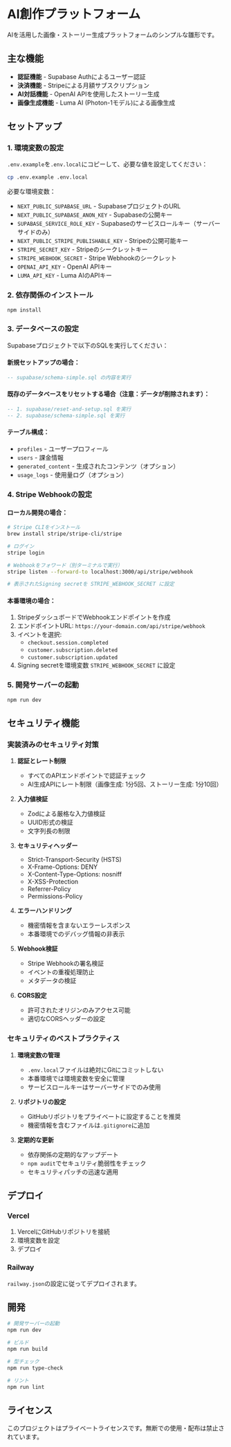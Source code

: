 # AI創作プラットフォーム

AIを活用した画像・ストーリー生成プラットフォームのシンプルな雛形です。

## 主な機能

- **認証機能** - Supabase Authによるユーザー認証
- **決済機能** - Stripeによる月額サブスクリプション
- **AI対話機能** - OpenAI APIを使用したストーリー生成
- **画像生成機能** - Luma AI (Photon-1モデル)による画像生成

## セットアップ

### 1. 環境変数の設定

`.env.example`を`.env.local`にコピーして、必要な値を設定してください：

```bash
cp .env.example .env.local
```

必要な環境変数：
- `NEXT_PUBLIC_SUPABASE_URL` - SupabaseプロジェクトのURL
- `NEXT_PUBLIC_SUPABASE_ANON_KEY` - Supabaseの公開キー
- `SUPABASE_SERVICE_ROLE_KEY` - Supabaseのサービスロールキー（サーバーサイドのみ）
- `NEXT_PUBLIC_STRIPE_PUBLISHABLE_KEY` - Stripeの公開可能キー
- `STRIPE_SECRET_KEY` - Stripeのシークレットキー
- `STRIPE_WEBHOOK_SECRET` - Stripe Webhookのシークレット
- `OPENAI_API_KEY` - OpenAI APIキー
- `LUMA_API_KEY` - Luma AIのAPIキー

### 2. 依存関係のインストール

```bash
npm install
```

### 3. データベースの設定

Supabaseプロジェクトで以下のSQLを実行してください：

#### 新規セットアップの場合：

```sql
-- supabase/schema-simple.sql の内容を実行
```

#### 既存のデータベースをリセットする場合（注意：データが削除されます）：

```sql
-- 1. supabase/reset-and-setup.sql を実行
-- 2. supabase/schema-simple.sql を実行
```

#### テーブル構成：

- `profiles` - ユーザープロフィール
- `users` - 課金情報
- `generated_content` - 生成されたコンテンツ（オプション）
- `usage_logs` - 使用量ログ（オプション）

### 4. Stripe Webhookの設定

#### ローカル開発の場合：

```bash
# Stripe CLIをインストール
brew install stripe/stripe-cli/stripe

# ログイン
stripe login

# Webhookをフォワード（別ターミナルで実行）
stripe listen --forward-to localhost:3000/api/stripe/webhook

# 表示されたSigning secretを STRIPE_WEBHOOK_SECRET に設定
```

#### 本番環境の場合：

1. StripeダッシュボードでWebhookエンドポイントを作成
2. エンドポイントURL: `https://your-domain.com/api/stripe/webhook`
3. イベントを選択:
   - `checkout.session.completed`
   - `customer.subscription.deleted`
   - `customer.subscription.updated`
4. Signing secretを環境変数 `STRIPE_WEBHOOK_SECRET` に設定

### 5. 開発サーバーの起動

```bash
npm run dev
```

## セキュリティ機能

### 実装済みのセキュリティ対策

1. **認証とレート制限**
   - すべてのAPIエンドポイントで認証チェック
   - AI生成APIにレート制限（画像生成: 1分5回、ストーリー生成: 1分10回）

2. **入力値検証**
   - Zodによる厳格な入力値検証
   - UUID形式の検証
   - 文字列長の制限

3. **セキュリティヘッダー**
   - Strict-Transport-Security (HSTS)
   - X-Frame-Options: DENY
   - X-Content-Type-Options: nosniff
   - X-XSS-Protection
   - Referrer-Policy
   - Permissions-Policy

4. **エラーハンドリング**
   - 機密情報を含まないエラーレスポンス
   - 本番環境でのデバッグ情報の非表示

5. **Webhook検証**
   - Stripe Webhookの署名検証
   - イベントの重複処理防止
   - メタデータの検証

6. **CORS設定**
   - 許可されたオリジンのみアクセス可能
   - 適切なCORSヘッダーの設定

### セキュリティのベストプラクティス

1. **環境変数の管理**
   - `.env.local`ファイルは絶対にGitにコミットしない
   - 本番環境では環境変数を安全に管理
   - サービスロールキーはサーバーサイドでのみ使用

2. **リポジトリの設定**
   - GitHubリポジトリをプライベートに設定することを推奨
   - 機密情報を含むファイルは`.gitignore`に追加

3. **定期的な更新**
   - 依存関係の定期的なアップデート
   - `npm audit`でセキュリティ脆弱性をチェック
   - セキュリティパッチの迅速な適用

## デプロイ

### Vercel

1. VercelにGitHubリポジトリを接続
2. 環境変数を設定
3. デプロイ

### Railway

`railway.json`の設定に従ってデプロイされます。

## 開発

```bash
# 開発サーバーの起動
npm run dev

# ビルド
npm run build

# 型チェック
npm run type-check

# リント
npm run lint
```

## ライセンス

このプロジェクトはプライベートライセンスです。無断での使用・配布は禁止されています。